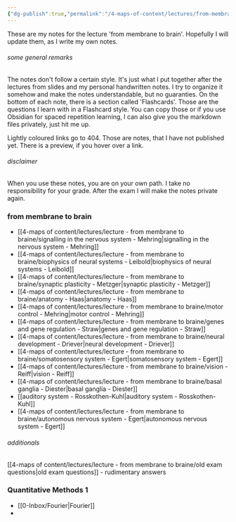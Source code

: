 ```yaml
---
{"dg-publish":true,"permalink":"/4-maps-of-content/lectures/from-membrane-to-brain/","tags":["uni/fmb","gardenEntry"]}
---
```


These are my notes for the lecture 'from membrane to brain'. Hopefully I will update them, as I write my own notes.
###### some general remarks
The notes don't follow a certain style. It's just what I put together after the lectures from slides and my personal handwritten notes. I try to organize it somehow and make the notes understandable, but no guaranties.
On the bottom of each note, there is a section called 'Flashcards'. Those are the questions I learn with in a Flashcard style. You can copy those or if you use Obsidian for spaced repetition learning, I can also give you the markdown files privately, just hit me up.

Lightly coloured links go to 404. Those are notes, that I have not published yet. There is a preview, if you hover over a link.

###### disclaimer
When you use these notes, you are on your own path. I take no responsibility for your grade. After the exam I will make the notes private again.

### from membrane to brain
- [[4-maps of content/lectures/lecture - from membrane to braine/signalling in the nervous system - Mehring\|signalling in the nervous system - Mehring]]
- [[4-maps of content/lectures/lecture - from membrane to braine/biophysics of neural systems - Leibold\|biophysics of neural systems - Leibold]]
- [[4-maps of content/lectures/lecture - from membrane to braine/synaptic plasticity - Metzger\|synaptic plasticity - Metzger]]
- [[4-maps of content/lectures/lecture - from membrane to braine/anatomy - Haas\|anatomy - Haas]]
- [[4-maps of content/lectures/lecture - from membrane to braine/motor control - Mehring\|motor control - Mehring]]
- [[4-maps of content/lectures/lecture - from membrane to braine/genes and gene regulation - Straw\|genes and gene regulation - Straw]]
- [[4-maps of content/lectures/lecture - from membrane to braine/neural development - Driever\|neural development - Driever]]
- [[4-maps of content/lectures/lecture - from membrane to braine/somatosensory system - Egert\|somatosensory system - Egert]]
- [[4-maps of content/lectures/lecture - from membrane to braine/vision - Reiff\|vision - Reiff]]
- [[4-maps of content/lectures/lecture - from membrane to braine/basal ganglia - Diester\|basal ganglia - Diester]]
- [[auditory system - Rosskothen-Kuhl\|auditory system - Rosskothen-Kuhl]]
- [[4-maps of content/lectures/lecture - from membrane to braine/autonomous nervous system - Egert\|autonomous nervous system - Egert]]


###### additionals
[[4-maps of content/lectures/lecture - from membrane to braine/old exam questions\|old exam questions]] - rudimentary answers

### Quantitative Methods 1
- [[0-Inbox/Fourier\|Fourier]]
- 
